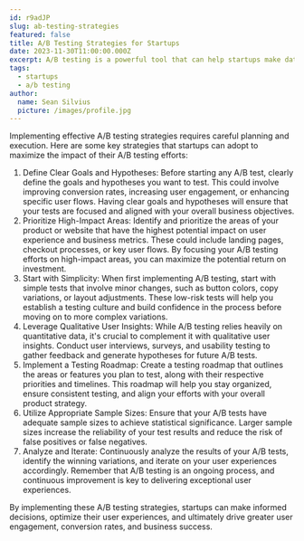 ```yaml
---
id: r9adJP
slug: ab-testing-strategies
featured: false
title: A/B Testing Strategies for Startups
date: 2023-11-30T11:00:00.000Z
excerpt: A/B testing is a powerful tool that can help startups make data-driven decisions and optimize their user experiences...
tags:
  - startups
  - a/b testing
author:
  name: Sean Silvius
  picture: /images/profile.jpg
---
```

Implementing effective A/B testing strategies requires careful planning and execution. Here are some key strategies that startups can adopt to maximize the impact of their A/B testing efforts:

  1. Define Clear Goals and Hypotheses: Before starting any A/B test, clearly define the goals and hypotheses you want to test. This could involve improving conversion rates, increasing user engagement, or enhancing specific user flows. Having clear goals and hypotheses will ensure that your tests are focused and aligned with your overall business objectives.
  2. Prioritize High-Impact Areas: Identify and prioritize the areas of your product or website that have the highest potential impact on user experience and business metrics. These could include landing pages, checkout processes, or key user flows. By focusing your A/B testing efforts on high-impact areas, you can maximize the potential return on investment.
  3. Start with Simplicity: When first implementing A/B testing, start with simple tests that involve minor changes, such as button colors, copy variations, or layout adjustments. These low-risk tests will help you establish a testing culture and build confidence in the process before moving on to more complex variations.
  4. Leverage Qualitative User Insights: While A/B testing relies heavily on quantitative data, it's crucial to complement it with qualitative user insights. Conduct user interviews, surveys, and usability testing to gather feedback and generate hypotheses for future A/B tests.
  5. Implement a Testing Roadmap: Create a testing roadmap that outlines the areas or features you plan to test, along with their respective priorities and timelines. This roadmap will help you stay organized, ensure consistent testing, and align your efforts with your overall product strategy.
  6. Utilize Appropriate Sample Sizes: Ensure that your A/B tests have adequate sample sizes to achieve statistical significance. Larger sample sizes increase the reliability of your test results and reduce the risk of false positives or false negatives.
  7. Analyze and Iterate: Continuously analyze the results of your A/B tests, identify the winning variations, and iterate on your user experiences accordingly. Remember that A/B testing is an ongoing process, and continuous improvement is key to delivering exceptional user experiences.

By implementing these A/B testing strategies, startups can make informed decisions, optimize their user experiences, and ultimately drive greater user engagement, conversion rates, and business success.